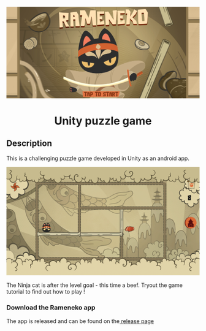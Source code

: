 <p align="center">
  <img alt="Pokemon Unity Logo" src="Imgs/Rameneko.jpg" />
  <h1 align="center">Unity puzzle game</h3>
</p>

## Description

This is a challenging puzzle game developed in Unity as an android app.

<img src='Imgs/mobile1.png' />

The Ninja cat is after the level goal - this time a beef.
Tryout the game tutorial to find out how to play !

### Download the Rameneko app

The app is released and can be found on the[ release page](https://github.com/nina-kollman/rameneko/releases/tag/v1.0.0)
